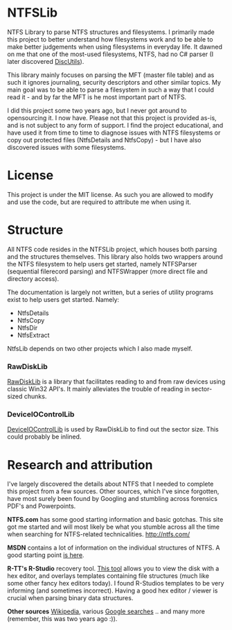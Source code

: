 # NTFSLib
NTFS Library to parse NTFS structures and filesystems. I primarily made this project to better understand how filesystems work and to be able to make better judgements when using filesystems in everyday life. It dawned on me that one of the most-used filesystems, NTFS, had no C# parser (I later discovered [DiscUtils](https://discutils.codeplex.com/)).

This library mainly focuses on parsing the MFT (master file table) and as such it ignores journaling, security descriptors and other similar topics. My main goal was to be able to parse a filesystem in such a way that I could read it - and by far the MFT is he most important part of NTFS.

I did this project some two years ago, but I never got around to opensourcing it. I now have.
Please not that this project is provided as-is, and is not subject to any form of support. I find the project educational, and have used it from time to time to diagnose issues with NTFS filesystems or copy out protected files (NtfsDetails and NtfsCopy) - but I have also discovered issues with some filesystems.

# License
This project is under the MIT license. As such you are allowed to modify and use the code, but are required to attribute me when using it.

# Structure
All NTFS code resides in the NTFSLib project, which houses both parsing and the structures themselves. This library also holds two wrappers around the NTFS filesystem to help users get started, namely NTFSParser (sequential filerecord parsing) and NTFSWrapper (more direct file and directory access).

The documentation is largely not written, but a series of utility programs exist to help users get started. Namely:

- NtfsDetails
- NtfsCopy
- NtfsDir
- NtfsExtract

NtfsLib depends on two other projects which I also made myself. 

### RawDiskLib
[RawDiskLib](https://github.com/LordMike/RawDiskLib) is a library that facilitates reading to and from raw devices using classic Win32 API's. It mainly alleviates the trouble of reading in sector-sized chunks.

### DeviceIOControlLib
[DeviceIOControlLib](https://github.com/LordMike/DeviceIOControlLib) is used by RawDiskLib to find out the sector size. This could probably be inlined.

# Research and attribution
I've largely discovered the details about NTFS that I needed to complete this project from a few sources. Other sources, which I've since forgotten, have most surely been found by Googling and stumbling across forensics PDF's and Powerpoints.

**NTFS.com** has some good starting information and basic gotchas. This site got me started and will most likely be what you stumble across all the time when searching for NTFS-related technicalities. http://ntfs.com/

**MSDN** contains a lot of information on the individual structures of NTFS. A good starting point [is here](https://msdn.microsoft.com/en-us/library/bb470206%28v=vs.85%29.aspx).

**R-TT's R-Studio** recovery tool. [This tool](http://www.r-studio.com/) allows you to view the disk with a hex editor, and overlays templates containing file structures (much like some other fancy hex editors today). I found R-Studios templates to be very informing (and sometimes incorrect). Having a good hex editor / viewer is crucial when parsing binary data structures. 

**Other sources** [Wikipedia](https://en.wikipedia.org/wiki/NTFS), various [Google searches](https://www.google.dk/webhp?sourceid=chrome-instant&ion=1&espv=2&ie=UTF-8#safe=off&q=ntfs+forensics) .. and many more (remember, this was two years ago :)).
